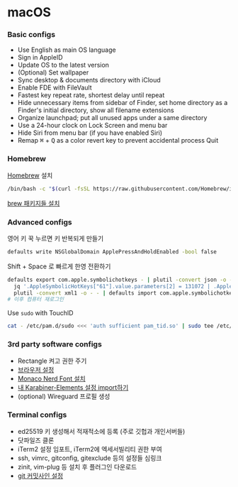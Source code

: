 macOS
========

### Basic configs
- Use English as main OS language
- Sign in AppleID
- Update OS to the latest version
- (Optional) Set wallpaper
- Sync desktop & documents directory with iCloud
- Enable FDE with FileVault
- Fastest key repeat rate, shortest delay until repeat
- Hide unnecessary items from sidebar of Finder, set home directory as a Finder's initial directory, show all filename extensions
- Organize launchpad; put all unused apps under a same directory
- Use a 24-hour clock on Lock Screen and menu bar
- Hide Siri from menu bar (if you have enabled Siri)
- Remap <kbd>⌘</kbd> + <kbd>Q</kbd> as a color revert key to prevent accidental process Quit

### Homebrew
[Homebrew](https://brew.sh/) 설치

```bash
/bin/bash -c "$(curl -fsSL https://raw.githubusercontent.com/Homebrew/install/HEAD/install.sh)"
```

[brew 패키지들 설치](../packages/)

### Advanced configs
영어 키 꾹 누르면 키 반복되게 만들기

```bash
defaults write NSGlobalDomain ApplePressAndHoldEnabled -bool false
```

Shift + Space 로 빠르게 한영 전환하기

```bash
defaults export com.apple.symbolichotkeys - | plutil -convert json -o - - |
  jq '.AppleSymbolicHotKeys["61"].value.parameters[2] = 131072 | .AppleSymbolicHotKeys["60"].value.parameters[2] = 655360' |
  plutil -convert xml1 -o - - | defaults import com.apple.symbolichotkeys -
# 이후 컴퓨터 재로그인
```

Use `sudo` with TouchID

```bash
cat - /etc/pam.d/sudo <<< 'auth sufficient pam_tid.so' | sudo tee /etc/pam.d/sudo
```

### 3rd party software configs
- Rectangle 켜고 권한 주기
- [브라우저 설정](browser.md)
- [Monaco Nerd Font 설치](https://drive.google.com/file/d/15o0ykWwg8tlfgo_fOfK5CD4I5FdLTXdt/view)
- [내 Karabiner-Elements 설정 import하기](https://genesy.github.io/karabiner-complex-rules-generator/#eyJ0aXRsZSI6InNpbW5hbGFtYnVydCIsInJ1bGVzIjpbeyJkZXNjcmlwdGlvbiI6InNpbW5hbGFtYnVydCIsIm1hbmlwdWxhdG9ycyI6W3sidHlwZSI6ImJhc2ljIiwiZnJvbSI6eyJrZXlfY29kZSI6ImNhcHNfbG9jayJ9LCJ0byI6W3sia2V5X2NvZGUiOiJyaWdodF9jb21tYW5kIiwicmVwZWF0Ijp0cnVlfV19XX1dfQo=)
- (optional) Wireguard 프로필 생성

### Terminal configs
- ed25519 키 생성해서 적재적소에 등록 (주로 깃헙과 개인서버들)
- 닷파일즈 클론
- iTerm2 설정 임포트, iTerm2에 엑세서빌리티 권한 부여
- ssh, vimrc, gitconfig, gitexclude 등의 설정들 심링크
- zinit, vim-plug 등 설치 후 플러그인 다운로드
- [git 커밋사인 설정](https://gist.github.com/simnalamburt/c921a9e70e9a43f5b4743499370d5a88)
